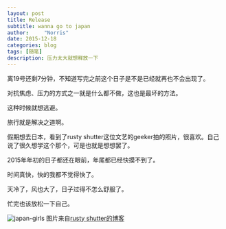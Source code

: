 ```yaml
---
layout: post
title: Release
subtitle: wanna go to japan
author:     "Norris"
date: 2015-12-18
categories: blog
tags: [随笔]
description: 压力太大就想释放一下
---
```

离19号还剩7分钟，不知道写完之前这个日子是不是已经就再也不会出现了。

对抗焦虑、压力的方式之一就是什么都不做，这也是最坏的方法。

这种时候就想逃避。

旅行就是解决之道啊。

假期想去日本，看到了rusty shutter这位文艺的geeker拍的照片，很喜欢。自己说了很久想学这个那个，可是也就是想想罢了。

2015年年初的日子都还在眼前，年尾都已经快摸不到了。

时间真快，快的我都不觉得快了。

天冷了，风也大了，日子过得不怎么舒服了。

忙完也该放松一下自己。


![japan-girls](https://raw.githubusercontent.com/Norris-Niu/Images/master/japan-girls.jpg)
图片来自[rusty shutter的博客](http://www.foto.lhzhang.com)